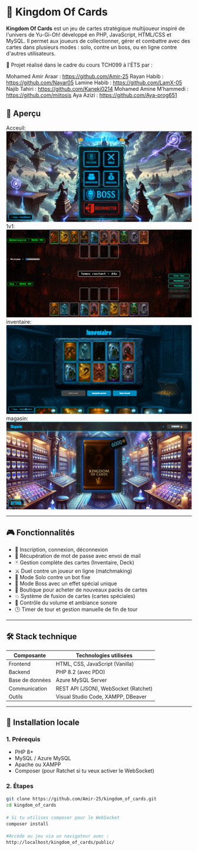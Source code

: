# 👑 Kingdom Of Cards

**Kingdom Of Cards** est un jeu de cartes stratégique multijoueur inspiré de l'univers de Yu-Gi-Oh! développé en PHP, JavaScript, HTML/CSS et MySQL. Il permet aux joueurs de collectionner, gérer et combattre avec des cartes dans plusieurs modes : solo, contre un boss, ou en ligne contre d'autres utilisateurs.

🤝 Projet réalisé dans le cadre du cours TCH099 à l'ÉTS par :

Mohamed Amir Araar : https://github.com/Amir-25
Rayan Habib : https://github.com/Nayar05
Lamine Habib : https://github.com/LamX-05
Najib Tahiri : https://github.com/Kaneki0214
Mohamed Amine M’hammedi : https://github.com/miitosis
Aya Azizi : https://github.com/Aya-prog651


## 📸 Aperçu
Acceuil:
![alt text](image.png)
1v1:
![alt text](image-1.png)
inventaire: 
![alt text](image-2.png)
magasin: 
![alt text](image-3.png)

---

## 🎮 Fonctionnalités

- 🔐 Inscription, connexion, déconnexion
- 📧 Récupération de mot de passe avec envoi de mail
- 🃏 Gestion complète des cartes (Inventaire, Deck)
- ⚔️ Duel contre un joueur en ligne (matchmaking)
- 🧠 Mode Solo contre un bot fixe
- 👑 Mode Boss avec un effet spécial unique
- 🛒 Boutique pour acheter de nouveaux packs de cartes
- 💥 Système de fusion de cartes (cartes spéciales)
- 🎵 Contrôle du volume et ambiance sonore
- 🕒 Timer de tour et gestion manuelle de fin de tour

---

## 🛠 Stack technique

| Composante | Technologies utilisées |
|-----------|-------------------------|
| Frontend  | HTML, CSS, JavaScript (Vanilla) |
| Backend   | PHP 8.2 (avec PDO) |
| Base de données | Azure MySQL Server |
| Communication | REST API (JSON), WebSocket (Ratchet) |
| Outils | Visual Studio Code, XAMPP, DBeaver |

---

## 🧪 Installation locale

### 1. Prérequis

- PHP 8+
- MySQL / Azure MySQL
- Apache ou XAMPP
- Composer (pour Ratchet si tu veux activer le WebSocket)

### 2. Étapes

```bash
git clone https://github.com/Amir-25/kingdom_of_cards.git
cd kingdom_of_cards

# Si tu utilises composer pour le WebSocket
composer install

#Accède au jeu via un navigateur avec :
http://localhost/kingdom_of_cards/public/


